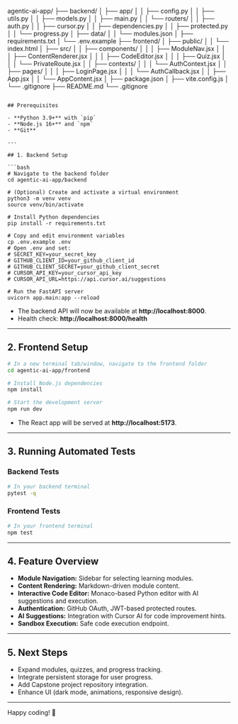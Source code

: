 agentic-ai-app/
├── backend/
│   ├── app/
│   │   ├── config.py
│   │   ├── utils.py
│   │   ├── models.py
│   │   ├── main.py
│   │   └── routers/
│   │       ├── auth.py
│   │       ├── cursor.py
│   │       ├── dependencies.py
│   │       ├── protected.py
│   │       └── progress.py
│   ├── data/
│   │   └── modules.json
│   ├── requirements.txt
│   └── .env.example
├── frontend/
│   ├── public/
│   │   └── index.html
│   ├── src/
│   │   ├── components/
│   │   │   ├── ModuleNav.jsx
│   │   │   ├── ContentRenderer.jsx
│   │   │   ├── CodeEditor.jsx
│   │   │   ├── Quiz.jsx
│   │   │   └── PrivateRoute.jsx
│   │   ├── contexts/
│   │   │   └── AuthContext.jsx
│   │   ├── pages/
│   │   │   ├── LoginPage.jsx
│   │   │   └── AuthCallback.jsx
│   │   ├── App.jsx
│   │   └── AppContent.jsx
│   ├── package.json
│   ├── vite.config.js
│   └── .gitignore
├── README.md
└── .gitignore

```

## Prerequisites

- **Python 3.9+** with `pip`
- **Node.js 16+** and `npm`
- **Git**

---

## 1. Backend Setup

```bash
# Navigate to the backend folder
cd agentic-ai-app/backend

# (Optional) Create and activate a virtual environment
python3 -m venv venv
source venv/bin/activate

# Install Python dependencies
pip install -r requirements.txt

# Copy and edit environment variables
cp .env.example .env
# Open .env and set:
# SECRET_KEY=your_secret_key
# GITHUB_CLIENT_ID=your_github_client_id
# GITHUB_CLIENT_SECRET=your_github_client_secret
# CURSOR_API_KEY=your_cursor_api_key
# CURSOR_API_URL=https://api.cursor.ai/suggestions

# Run the FastAPI server
uvicorn app.main:app --reload
```

- The backend API will now be available at **http://localhost:8000**.
- Health check: **http://localhost:8000/health**

---

## 2. Frontend Setup

```bash
# In a new terminal tab/window, navigate to the frontend folder
cd agentic-ai-app/frontend

# Install Node.js dependencies
npm install

# Start the development server
npm run dev
```

- The React app will be served at **http://localhost:5173**.

---

## 3. Running Automated Tests

### Backend Tests

```bash
# In your backend terminal
pytest -q
```

### Frontend Tests

```bash
# In your frontend terminal
npm test
```

---

## 4. Feature Overview

- **Module Navigation:** Sidebar for selecting learning modules.
- **Content Rendering:** Markdown-driven module content.
- **Interactive Code Editor:** Monaco-based Python editor with AI suggestions and execution.
- **Authentication:** GitHub OAuth, JWT-based protected routes.
- **AI Suggestions:** Integration with Cursor AI for code improvement hints.
- **Sandbox Execution:** Safe code execution endpoint.

---

## 5. Next Steps

- Expand modules, quizzes, and progress tracking.
- Integrate persistent storage for user progress.
- Add Capstone project repository integration.
- Enhance UI (dark mode, animations, responsive design).

---

Happy coding! 🎉



